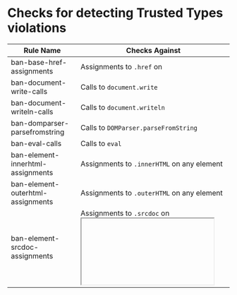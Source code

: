 # Checks for detecting Trusted Types violations

<!-- mdformat off(compatibility with GitHub) -->

Rule Name                         | Checks Against
--------------------------------- | --------------
ban-base-href-assignments         | Assignments to `.href` on <base>
ban-document-write-calls          | Calls to `document.write`
ban-document-writeln-calls        | Calls to `document.writeln`
ban-domparser-parsefromstring     | Calls to `DOMParser.parseFromString`
ban-eval-calls                    | Calls to `eval`
ban-element-innerhtml-assignments | Assignments to `.innerHTML` on any element
ban-element-outerhtml-assignments | Assignments to `.outerHTML` on any element
ban-element-srcdoc-assignments    | Assignments to `.srcdoc` on <iframe>
ban-script-appendchild-calls      | Calls to `.appendChild` on <script>
ban-script-content-assignments    | Assignments to `.text` and .textContent on <script>
ban-script-src-assignments        | Assignments to `.src` on <script>
ban-shared-worker-calls           | Calls to the constructor of `SharedWorker`
ban-worker-calls                  | Calls to the constructor of `Worker`
ban-window-stringfunctiondef      | Calls to `setInternal` and `setTimeout` with strings as the first argument
ban-trustedtypes-createpolicy     | Calls to `TrustedTypePolicyFactory.createPolicy`

<!-- mdformat on -->

# Support for the safevalues library

The [safevalues](https://github.com/google/safevalues) library offers a set of
APIs to construct Trusted Types. There are legitimate cases where these APIs are
not expressive enough or the migration is blocked by legacy issues. The library
offer some "unsafe" APIs to make exceptions for these cases, but uses of unsafe
APIs should be closely monitored and documented, which can be achieved by two
additional rules offered by tsec: "ban-legacy-conversions" and
"ban-reviewed-conversions".

Please see the safevalues
[documentations](https://github.com/google/safevalues#reviewed-and-legacy-conversions)
for details.
